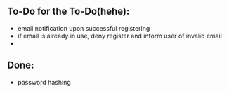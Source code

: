 ## To-Do for the To-Do(hehe):
 - email notification upon successful registering
  - if email is already in use, deny register and inform user of invalid email
 - 

## Done:
 - password hashing